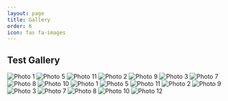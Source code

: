 ```yaml
---
layout: page
title: Gallery
order: 6
icon: fas fa-images
---
```


## Test Gallery

<div class="photo-grid">
  <img src="assets/img/doe-patronus.jpeg" alt="Photo 1">
  <img src="assets/img/cat-developer.jpg" alt="Photo 5">
  <img src="assets/img/sherlock-mindpalace.jpg" alt="Photo 11">
  <img src="assets/img/sherlock-violin-playing.png" alt="Photo 2">
  <img src="assets/img/sherlock-violin-playing.GIF" alt="Photo 9">
  <img src="assets/img/NYC21_00244.JPG" alt="Photo 3">
  <img src="assets/img/sherlock-use-your-mindpalace-meme.jpeg" alt="Photo 7">
  <img src="assets/img/sherlock-get-out-mindpalace-meme.jpeg" alt="Photo 8">
  <img src="assets/img/sherlock-get-out-mindpalace-meme.gif" alt="Photo 10">
  <img src="assets/img/doe-patronus.jpeg" alt="Photo 1">
  <img src="assets/img/cat-developer.jpg" alt="Photo 5">
  <img src="assets/img/sherlock-mindpalace.jpg" alt="Photo 11">
  <img src="assets/img/sherlock-violin-playing.png" alt="Photo 2">
  <img src="assets/img/sherlock-violin-playing.GIF" alt="Photo 9">
  <img src="assets/img/NYC21_00244.JPG" alt="Photo 3">
  <img src="assets/img/sherlock-use-your-mindpalace-meme.jpeg" alt="Photo 7">
  <img src="assets/img/sherlock-get-out-mindpalace-meme.jpeg" alt="Photo 8">
  <img src="assets/img/sherlock-get-out-mindpalace-meme.gif" alt="Photo 10">
  <img src="assets/img/doe-patronus.jpeg" alt="Photo 12" title="Sunset at the lake" loading="lazy">
  <!-- <img src="assets/img/My Portrait 2024.jpg" alt="Photo 4">
  <img src="assets/img/Graduation Portrait 2024.jpg" alt="Photo 12"> -->
</div>